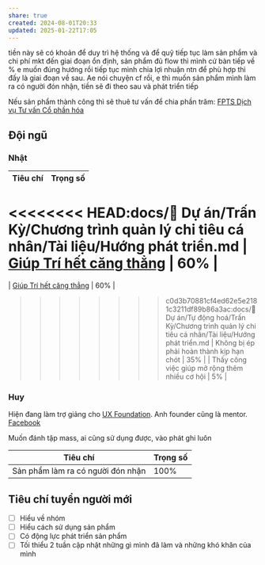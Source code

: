 ```yaml
---
share: true
created: 2024-08-01T20:33
updated: 2025-01-22T17:05
---
```


tiền này sẽ có khoản để duy trì hệ thống và để quỹ tiếp tục làm sản phẩm và chi phí mkt
đến giai đoạn ổn định, sản phẩm đủ flow thì mình cứ bàn tiếp về %
e muốn đúng hướng rồi tiếp tục mình chia lợi nhuận ntn để phù hợp
thì đấy là giai đoạn về sau. Ae nói chuyện cf rồi, e thì muốn sản phẩm mình làm ra có người đón nhận, tiền sẽ đi theo sau và phát triển tiếp


Nếu sản phẩm thành công thì sẽ thuê tư vấn để chia phần trăm: [FPTS Dịch vụ Tư vấn Cổ phần hóa](https://www.fpts.com.vn/san-pham-dich-vu/tu-van-doanh-nghiep/dich-vu-ngan-hang-dau-tu/san-pham-dich-vu/tu-van-co-phan-hoa/)

## Đội ngũ
### Nhật
| Tiêu chí                                      | Trọng số |
| --------------------------------------------- | -------- |
<<<<<<<< HEAD:docs/📐 Dự án/Trấn Kỳ/Chương trình quản lý chi tiêu cá nhân/Tài liệu/Hướng phát triển.md
| [Giúp Trí hết căng thẳng](../../../Gi%C3%BAp%20nhau%20tho%C3%A1t%20n%E1%BB%A3/Kendy/Kendy%20c%E1%BA%A7n%20g%C3%AC.md)     | 60%      |
========
| [Giúp Trí hết căng thẳng](%F0%9F%93%90D%E1%BB%B1%20%C3%A1n/Gi%C3%BAp%20nhau%20tho%C3%A1t%20n%E1%BB%A3/Kh%C3%A1ch%20h%C3%A0ng/Kendy/Kendy%20c%E1%BA%A7n%20g%C3%AC.md)     | 60%      |
>>>>>>>> c0d3b70881cf4ed62e5e2181c3211df89b86a3ac:docs/📐Dự án/Tự động hoá/Trấn Kỳ/Chương trình quản lý chi tiêu cá nhân/Tài liệu/Hướng phát triển.md
| Không bị ép phải hoàn thành kịp hạn chót      | 35%      |
| Thấy công việc giúp mở rộng thêm nhiều cơ hội | 5%       |

### Huy
Hiện đang làm trợ giảng cho [UX Foundation](https://uxfoundation.vn/). Anh founder cũng là mentor.
[Facebook](https://www.facebook.com/huyvietluu99)

Muốn đánh tập mass, ai cũng sử dụng được, vào phát ghi luôn

| Tiêu chí                          | Trọng số |
| --------------------------------- | -------- |
| Sản phẩm làm ra có người đón nhận | 100%     |

## Tiêu chí tuyển người mới
- [ ] Hiểu về nhóm
- [ ] Hiểu cách sử dụng sản phẩm 
- [ ] Có động lực phát triển sản phẩm
- [ ] Tối thiểu 2 tuần cập nhật những gì mình đã làm và những khó khăn của mình